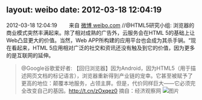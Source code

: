 layout: weibo
date: 2012-03-18 12:04:19
---
<meta name="referrer" content="no-referrer" />

2012-03-18 12:04:19  &nbsp;&nbsp;&nbsp;&nbsp;&nbsp;&nbsp; 来自 <a href="http://weibo.com/" rel="nofollow">微博 weibo.com</a>
//@HTML5研究小组: 浏览器的商业模式突然丰满起来。除了相对成熟的广告外，云服务会在HTML 5的基础上让Web凸显更大的价值。当然，Web APP所构建的应用平台也会成为其杀手锏。“现在看起来，HTML 5应用相对广泛的社交和资讯还没有触及到它的价值，因为更多的是互联网的延伸。
>  @Google谷歌爱好者: 【回归浏览器】因为Android，因为HTML5（用于描述网页文档的标记语言），浏览器重新得到产业链的宠幸。它甚至被赋予了更高的地位：颠覆本地服务，占领主屏。但是，代价同样巨大——它必须完全改变自己的基因。http://t.cn/zOxqez0 摘自：经济观察网 ​​​
>  ![图片](https://ww1.sinaimg.cn/large/6c2fc79ejw1dr3orcnrzsj.jpg)
